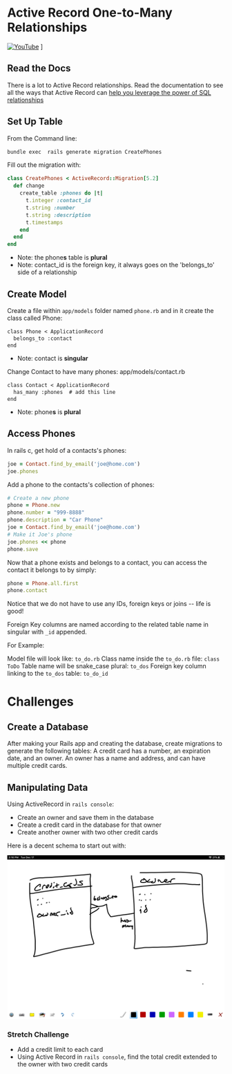 # Active Record One-to-Many Relationships

[![YouTube](http://img.youtube.com/vi/CM520EfUI7k/0.jpg)](https://www.youtube.com/watch?v=CM520EfUI7k)
]

## Read the Docs
There is a lot to Active Record relationships.  Read the documentation to see all the ways that Active Record can [help you leverage the power of SQL relationships](https://guides.rubyonrails.org/association_basics.html)

## Set Up Table

From the Command line:

```bash
bundle exec  rails generate migration CreatePhones
```

Fill out the migration with:

```ruby
class CreatePhones < ActiveRecord::Migration[5.2]
  def change
    create_table :phones do |t|
      t.integer :contact_id
      t.string :number
      t.string :description
      t.timestamps
    end
  end
end
```

* Note: the phone**s** table is **plural**
* Note: contact_id is the foreign key, it always goes on the 'belongs_to' side of a relationship

## Create Model

Create a file within `app/models` folder named `phone.rb` and in it create the class called Phone:
```
class Phone < ApplicationRecord
  belongs_to :contact
end
```

* Note: contact is **singular**

Change Contact to have many phones:
app/models/contact.rb
```
class Contact < ApplicationRecord
  has_many :phones  # add this line
end
```
* Note: phone**s** is **plural**

## Access Phones

In rails c, get hold of a contacts's phones:

```ruby
joe = Contact.find_by_email('joe@home.com')
joe.phones
```

Add a phone to the contacts's collection of phones:

```ruby
# Create a new phone
phone = Phone.new
phone.number = "999-8888"
phone.description = "Car Phone"
joe = Contact.find_by_email('joe@home.com')
# Make it Joe's phone
joe.phones << phone
phone.save
```

Now that a phone exists and belongs to a contact, you can access the contact it belongs to by simply:

```ruby
phone = Phone.all.first
phone.contact
```

Notice that we do not have to use any IDs, foreign keys or joins -- life is good!


Foreign Key columns are named according to the related table name in singular with `_id` appended.

For Example:

Model file will look like:
`to_do.rb`
Class name inside the `to_do.rb` file:
`class ToDo`
Table name will be snake_case plural:
`to_dos`
Foreign key column linking to the `to_dos` table:
`to_do_id`



# Challenges

## Create a Database

After making your Rails app and creating the database, create migrations to generate the following tables:
A credit card has a number, an expiration date, and an owner. An owner has a name and address, and can have multiple credit cards.

## Manipulating Data

Using ActiveRecord in `rails console`:

* Create an owner and save them in the database
* Create a credit card in the database for that owner
* Create another owner with two other credit cards

Here is a decent schema to start out with:

![CC and Owner schmea](./assets/cc-owner-schema.jpeg)


### Stretch Challenge

* Add a credit limit to each card
* Using Active Record in `rails console`, find the total credit extended to the owner with two credit cards
